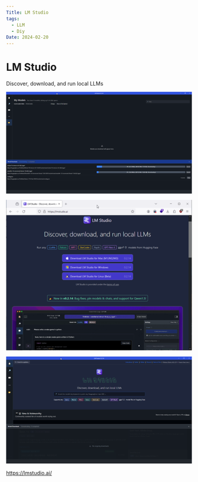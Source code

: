 ```yaml
---
Title: LM Studio
tags:
  - LLM
  - Diy
Date: 2024-02-20
---
```

# LM Studio 



Discover, download, and run local LLMs

![](../_asset/Pasted%20image%2020240220101648.png)


![](../_asset/Pasted%20image%2020240220094426.png)


![](../_asset/Pasted%20image%2020240220094406.png)



https://lmstudio.ai/